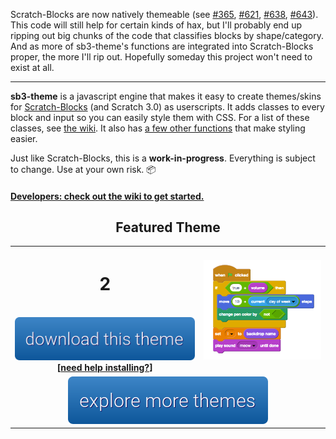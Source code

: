 Scratch-Blocks are now natively themeable (see [#365](https://github.com/LLK/scratch-blocks/issues/365), [#621](https://github.com/LLK/scratch-blocks/issues/621), [#638](https://github.com/LLK/scratch-blocks/issues/638), [#643](https://github.com/LLK/scratch-blocks/issues/643)). This code will still help for certain kinds of hax, but I'll probably end up ripping out big chunks of the code that classifies blocks by shape/category. And as more of sb3-theme's functions are integrated into Scratch-Blocks proper, the more I'll rip out. Hopefully someday this project won't need to exist at all.

---

**sb3-theme** is a javascript engine that makes it easy to create themes/skins for [Scratch-Blocks](https://github.com/LLK/scratch-blocks) (and Scratch 3.0) as userscripts. It adds classes to every block and input so you can easily style them with CSS. For a list of these classes, see [the wiki](https://github.com/Airhogs777/sb3-theme/wiki/Classes). It also has [a few other functions](https://github.com/Airhogs777/sb3-theme/wiki/Methods-and-Properties) that make styling easier.

Just like Scratch-Blocks, this is a **work-in-progress**. Everything is subject to change. Use at your own risk. :package:

#### [Developers: check out the wiki to get started.](https://github.com/Airhogs777/sb3-theme/wiki/Creating-Themes)

<h2 align="center">Featured Theme</h2>
<table width="100%">
  <tr>
    <th width="60%">
    <h1>2</h1>
    <br/>
    <a href="https://raw.githubusercontent.com/Airhogs777/sb3-theme/master/themes/2/script.user.js"><img src="resources/download.png"/></a>
    <br/>
    [<a href="https://github.com/Airhogs777/sb3-theme/wiki/Themes-Library#before-you-can-install-a-theme">need help installing?</a>]
    </th>
    <th><img src="themes/2/thumb.png"/></th>
  </tr>
  <tr>
    <td colspan="2" align="center">
    <a href="https://github.com/Airhogs777/sb3-theme/wiki/Themes-Library"><img src="resources/more-themes.png"/></a>
    </td>
  </tr>
</table>

